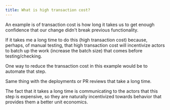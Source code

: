 ```yaml
---
title: What is high transaction cost?
---
```


An example is of transaction cost is how long it takes us to get enough confidence that our change didn't break previous functionality.

If it takes me a long time to do this (high transaction cost) because, perhaps, of manual testing, that high transaction cost will incentivize actors to batch up the work (increase the batch size) that comes before testing/checking.

One way to reduce the transaction cost in this example would be to automate that step.

Same thing with the deployments or PR reviews that take a long time.


The fact that it takes a long time is communicating to the actors that this step is expensive, so they are naturally incentivized towards behavior that provides them a better unit economics.
